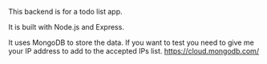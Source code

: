 This backend is for a todo list app.

It is built with Node.js and Express.

It uses MongoDB to store the data.
If you want to test you need to give me your IP address to add to the accepted IPs list.
https://cloud.mongodb.com/